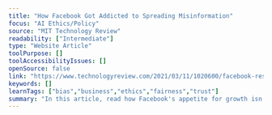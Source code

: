 ```yaml
---
title: "How Facebook Got Addicted to Spreading Misinformation"
focus: "AI Ethics/Policy"
source: "MIT Technology Review"
readability: ["Intermediate"]
type: "Website Article"
toolPurpose: []
toolAccessibilityIssues: []
openSource: false
link: "https://www.technologyreview.com/2021/03/11/1020600/facebook-responsible-ai-misinformation/"
keywords: []
learnTags: ["bias","business","ethics","fairness","trust"]
summary: "In this article, read how Facebook's appetite for growth isn't often compatible with making the platform's AI algorithms more responsible, ethical and fair. "
---
```



